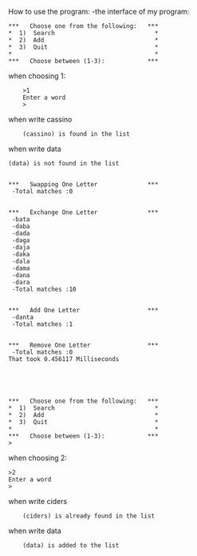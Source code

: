How to use the program:
-the interface of my program:


	***   Choose one from the following:   ***
	*  1)  Search                            *
	*  2)  Add                               *
	*  3)  Quit                              *
	*                                        *
	***   Choose between (1-3):            ***
        
when choosing 1:

        >1
        Enter a word
        >

when write cassino

        (cassino) is found in the list

when write data

	(data) is not found in the list
        
        
	***   Swapping One Letter              ***
	 -Total matches :0
         
         
	***   Exchange One Letter              ***
	 -bata
	 -daba
	 -dada
	 -daga
	 -daja
	 -daka
	 -dala
	 -dama
	 -dana
	 -dara
	 -Total matches :10
         
         
	***   Add One Letter                   ***
	 -danta
	 -Total matches :1
         
         
	***   Remove One Letter                ***
	 -Total matches :0
	That took 0.456117 Milliseconds





	***   Choose one from the following:   ***
	*  1)  Search                            *
	*  2)  Add                               *
	*  3)  Quit                              *
	*                                        *
	***   Choose between (1-3):            ***
	>
        
when choosing 2:

	>2
	Enter a word
	>

when write ciders

        (ciders) is already found in the list

when write data

        (data) is added to the list
